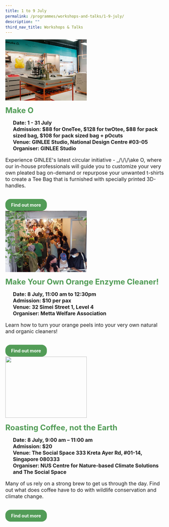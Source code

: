 ```yaml
---
title: 1 to 9 July
permalink: /programmes/workshops-and-talks/1-9-july/
description: ""
third_nav_title: Workshops & Talks
---
```

<style>
  .row_custom {
    gap: 1rem;
    flex-wrap: wrap;
  }

  .programmes__item {
    flex: 0 1 calc(33% - 0.5rem) !important;
    display: flex;
    flex-direction: column;
    justify-content: space-between;
  }

  .programmes__item__header > img {
    margin: 0;
    width: 255px;
    height: 191px;
    object-fit: cover;
    object-position: center;
  }

  .programmes__item__header > h2 {
    color: black;
    font-size: 1.5rem;
    line-height: 1.5rem;
    margin: 1rem 0 0.5rem;
    font-weight: bold;
    color: #509b55;
  }

  .programmes__item__detail > ul {
    display: flex;
    flex-direction: column;
    list-style-type: none;
    margin: 1rem 0;
  }

  .programmes__item__detail > ul > li {
    margin: 0;
    font-size: 1rem;
    line-height: 1.25;
  }

  .programmes__item__detail > ul > li:last-child {
    margin: 0;
  }

  .programmes__item__body > p {
    font-size: 1rem;
    line-height: 1.25;
  }

  .programmes__item__actions {
    display: flex;
    align-items: center;
    margin-top: 1rem;
    gap: 0.5rem;
  }

  .programmes__item__actions > a {
    border: 2px solid black;
    padding: 0.5rem 1rem;
    height: fit-content;
    border-radius: 1rem;
    background-color: transparent;
    cursor: pointer;
    font-weight: bold;
    text-decoration: none;
    margin-bottom: 0;
  }

  .programmes__item__actions > .button-primary {
    background-color: #529c57;
    border: 2px solid #529c57;
    color: white !important;
  }

  .programmes__item__actions > .button-secondary {
    border: 2px solid #43b453;
    color: #43b453 !important;
  }
</style>

<div class="row row_custom">
  <!-- _/\/\/\ake O -->
  <div class="programmes__item col is-one-third">
    <div class="programmes__item__wrapper">
      <div class="programmes__item__header">
        <img src="/images/Workshop%20&amp;%20Talks/ginlee.jpg">
        <h2>Make O</h2>
      </div>
      <div class="programmes__item__detail">
        <ul>
          <li>
            <strong>Date: 1 - 31 July</strong>
          </li>
          <li>
            <strong>
              Admission: $88 for OneTee, $128 for twOtee, $88 for pack sized
              bag, $108 for pack sized bag + pOcuts
            </strong>
          </li>
          <li>
            <strong>Venue: GINLEE Studio, National Design Centre #03-05</strong>
          </li>
          <li><strong>Organiser: GINLEE Studio</strong></li>
        </ul>
      </div>
      <div class="programmes__item__body">
        <p>
          Experience GINLEE's latest circular initiative - _/\/\/\ake O, where our in-house professionals will guide you to customize your very own pleated bag on-demand or repurpose your unwanted t-shirts to create a Tee Bag that is furnished with specially printed 3D-handles.
        </p>
      </div>
    </div>
    <div class="programmes__item__actions">
      <a href="/make-o" class="button-primary">
        Find out more
      </a>
    </div>
  </div>
  <!-- Make Your Own Orange Enzyme Cleaner! -->
  <div class="programmes__item col is-one-third">
    <div class="programmes__item__wrapper">
      <div class="programmes__item__header">
        <img src="/images/Events/passiton.png">
        <h2>Make Your Own Orange Enzyme Cleaner!</h2>
      </div>
      <div class="programmes__item__detail">
        <ul>
          <li>
            <strong>Date: 8 July, 11:00 am to 12:30pm</strong>
          </li>
          <li><strong>Admission: $10 per pax</strong></li>
          <li>
            <strong>Venue: 32 Simei Street 1, Level 4</strong>
          </li>
          <li><strong>Organiser: Metta Welfare Association</strong></li>
        </ul>
      </div>
      <div class="programmes__item__body">
        <p>
          Learn how to turn your orange peels into your very own natural and
          organic cleaners!
        </p>
      </div>
    </div>
    <div class="programmes__item__actions">
      <a href="/make-your-own-orange-enzyme-cleaner" class="button-primary">
        Find out more
      </a>
    </div>
  </div>
  <!-- Roasting Coffee, not the Earth -->
  <div class="programmes__item col is-one-third">
    <div class="programmes__item__wrapper">
      <div class="programmes__item__header">
        <img src="/images/Workshop%20&amp;%20Talks/image%203%20-%20grandma%20roasting%20coffee%20credit%20swaraowa.JPG">
        <h2>Roasting Coffee, not the Earth</h2>
      </div>
      <div class="programmes__item__detail">
        <ul>
          <li>
            <strong>Date: 8 July, 9:00 am – 11:00 am</strong>
          </li>
          <li><strong>Admission: $20</strong></li>
          <li>
            <strong>
              Venue: The Social Space 333 Kreta Ayer Rd, #01-14, Singapore
              080333
            </strong>
          </li>
          <li>
            <strong>
              Organiser: NUS Centre for Nature-based Climate Solutions and The
              Social Space
            </strong>
          </li>
        </ul>
      </div>
      <div class="programmes__item__body">
        <p>
          Many of us rely on a strong brew to get us through the day. Find out
          what does coffee have to do with wildlife conservation and climate
          change.
        </p>
      </div>
    </div>
    <div class="programmes__item__actions">
      <a href="/roasting-coffee-not-the-earth" class="button-primary">
        Find out more
      </a>
    </div>
  </div>
</div>